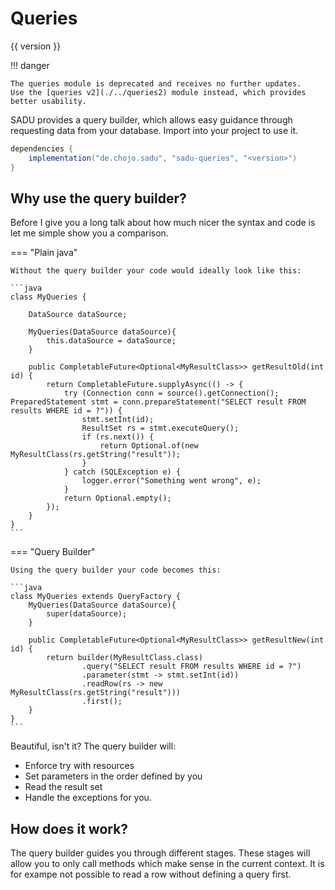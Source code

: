 # Queries

{{ version }}

!!! danger

    The queries module is deprecated and receives no further updates.
    Use the [queries v2](./../queries2) module instead, which provides better usability.

SADU provides a query builder, which allows easy guidance through requesting data from your database.
Import into your project to use it.

```java
dependencies {
    implementation("de.chojo.sadu", "sadu-queries", "<version>")
}
```

## Why use the query builder?

Before I give you a long talk about how much nicer the syntax and code is let me simple show you a comparison.

=== "Plain java"

    Without the query builder your code would ideally look like this:

    ```java
    class MyQueries {
        
        DataSource dataSource;
        
        MyQueries(DataSource dataSource){
            this.dataSource = dataSource;
        }
    
        public CompletableFuture<Optional<MyResultClass>> getResultOld(int id) {
            return CompletableFuture.supplyAsync(() -> {
                try (Connection conn = source().getConnection(); PreparedStatement stmt = conn.prepareStatement("SELECT result FROM results WHERE id = ?")) {
                    stmt.setInt(id);
                    ResultSet rs = stmt.executeQuery();
                    if (rs.next()) {
                        return Optional.of(new MyResultClass(rs.getString("result"));
                    }
                } catch (SQLException e) {
                    logger.error("Something went wrong", e);
                }
                return Optional.empty();
            });
        }
    }
    ```

=== "Query Builder"

    Using the query builder your code becomes this:

    ```java
    class MyQueries extends QueryFactory {
        MyQueries(DataSource dataSource){
            super(dataSource);
        }
    
        public CompletableFuture<Optional<MyResultClass>> getResultNew(int id) {
            return builder(MyResultClass.class)
                    .query("SELECT result FROM results WHERE id = ?")
                    .parameter(stmt -> stmt.setInt(id))
                    .readRow(rs -> new MyResultClass(rs.getString("result")))
                    .first();
        }
    }
    ```

Beautiful, isn't it?
The query builder will:

- Enforce try with resources
- Set parameters in the order defined by you
- Read the result set
- Handle the exceptions for you.

## How does it work?

The query builder guides you through different stages.
These stages will allow you to only call methods which make sense in the current context.
It is for exampe not possible to read a row without defining a query first.
